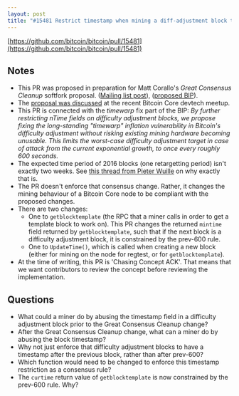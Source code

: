 ```yaml
---
layout: post
title: "#15481 Restrict timestamp when mining a diff-adjustment block to prev-600 (mining)"
---
```


[https://github.com/bitcoin/bitcoin/pull/15481](https://github.com/bitcoin/bitcoin/pull/15481)

## Notes

- This PR was proposed in preparation for Matt Corallo's _Great Consensus
  Cleanup_ softfork proposal. ([Mailing list
  post](https://lists.linuxfoundation.org/pipermail/bitcoin-dev/2019-March/016714.html)),
  ([proposed
  BIP](https://github.com/TheBlueMatt/bips/blob/cleanup-softfork/bip-XXXX.mediawiki)).
- The [proposal was
  discussed](http://diyhpl.us/wiki/transcripts/bitcoin-core-dev-tech/2019-06-06-great-consensus-cleanup/)
  at the recent Bitcoin Core devtech meetup.
- This PR is connected with the _timewarp_ fix part of the BIP: _By further
  restricting nTime fields on difficulty adjustment blocks, we propose fixing
  the long-standing "timewarp" inflation vulnerability in Bitcoin's difficulty
  adjustment without risking existing mining hardware becoming unusable. This
  limits the worst-case difficulty adjustment target in case of attack from the
  current exponential growth, to once every roughly 600 seconds._
- The expected time period of 2016 blocks (one retargetting period) isn't
  exactly two weeks. See [this thread from Pieter
  Wuille](https://twitter.com/pwuille/status/1098651788343955456) on why exactly
  that is.
- The PR doesn't enforce that consensus change. Rather, it changes the mining
  behaviour of a Bitcoin Core node to be compliant with the proposed changes.
- There are two changes:
    - One to `getblocktemplate` (the RPC that a miner calls in order to get a
      template block to work on). This PR changes the returned `mintime`
      field returned by `getblocktemplate`, such that if the next block is a
      difficulty adjustment block, it is constrained by the prev-600 rule.
    - One to `UpdateTime()`, which is called when creating a new block (either
      for mining on the node for regtest, or for `getblocktemplate`).
- At the time of writing, this PR is 'Chasing Concept ACK'. That means that
  we want contributors to review the concept before reviewing the implementation.

## Questions

- What could a miner do by abusing the timestamp field in a difficulty adjustment
  block prior to the Great Consensus Cleanup change?
- After the Great Consensus Cleanup change, what can a miner do by abusing the
  block timestamp?
- Why not just enforce that difficulty adjustment blocks to have a timestamp after
  the previous block, rather than after prev-600?
- Which function would need to be changed to enforce this timestamp restriction
  as a consensus rule?
- The `curtime` return value of `getblocktemplate` is now constrained by the
  prev-600 rule. Why?
